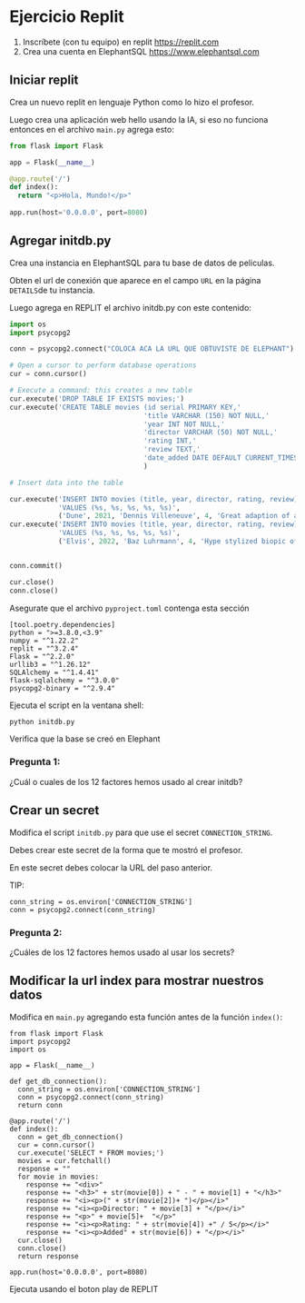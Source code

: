 # Ejercicio Replit

1. Inscríbete (con tu equipo) en replit https://replit.com
2. Crea una cuenta en ElephantSQL https://www.elephantsql.com


## Iniciar replit

Crea un nuevo replit en lenguaje Python como lo hizo el profesor.

Luego crea una aplicación web hello usando la IA, si eso no funciona entonces en el archivo `main.py` agrega esto:

```python
from flask import Flask

app = Flask(__name__)

@app.route('/')
def index():
  return "<p>Hola, Mundo!</p>"
  
app.run(host='0.0.0.0', port=8080)
```

## Agregar initdb.py

Crea una instancia en ElephantSQL para tu base de datos de peliculas.

Obten el url de conexión que aparece en el campo `URL` en la página `DETAILS`de tu instancia.

Luego agrega en REPLIT el archivo initdb.py con este contenido:

```python
import os
import psycopg2

conn = psycopg2.connect("COLOCA ACA LA URL QUE OBTUVISTE DE ELEPHANT")

# Open a cursor to perform database operations
cur = conn.cursor()

# Execute a command: this creates a new table
cur.execute('DROP TABLE IF EXISTS movies;')
cur.execute('CREATE TABLE movies (id serial PRIMARY KEY,'
                                 'title VARCHAR (150) NOT NULL,'
                                 'year INT NOT NULL,'
                                 'director VARCHAR (50) NOT NULL,'
                                 'rating INT,'
                                 'review TEXT,'
                                 'date_added DATE DEFAULT CURRENT_TIMESTAMP);'
                                 )

# Insert data into the table

cur.execute('INSERT INTO movies (title, year, director, rating, review)'
            'VALUES (%s, %s, %s, %s, %s)',
            ('Dune', 2021, 'Dennis Villeneuve', 4, 'Great adaption of a cassic sci-fi novel'))
cur.execute('INSERT INTO movies (title, year, director, rating, review)'
            'VALUES (%s, %s, %s, %s, %s)',
            ('Elvis', 2022, 'Baz Luhrmann', 4, 'Hype stylized biopic of the King'))


conn.commit()

cur.close()
conn.close()
```

Asegurate que el archivo `pyproject.toml` contenga esta sección

```
[tool.poetry.dependencies]
python = ">=3.8.0,<3.9"
numpy = "^1.22.2"
replit = "^3.2.4"
Flask = "^2.2.0"
urllib3 = "^1.26.12"
SQLAlchemy = "^1.4.41"
flask-sqlalchemy = "^3.0.0"
psycopg2-binary = "^2.9.4"
```

Ejecuta el script en la ventana shell:

```
python initdb.py
```


Verifica que la base se creó en Elephant

### Pregunta 1:

¿Cuál o cuales de los 12 factores hemos usado al crear initdb?

## Crear un secret

Modifica el script `initdb.py` para que use el secret `CONNECTION_STRING`.

Debes crear este secret de la forma que te mostró el profesor.

En este secret debes colocar la URL del paso anterior.

TIP:

```
conn_string = os.environ['CONNECTION_STRING']
conn = psycopg2.connect(conn_string)
```


### Pregunta 2:

¿Cuáles de los 12 factores hemos usado al usar los secrets?


## Modificar la url index para mostrar nuestros datos

Modifica en `main.py` agregando esta función antes de la función `index()`:

```
from flask import Flask
import psycopg2
import os

app = Flask(__name__)

def get_db_connection():
  conn_string = os.environ['CONNECTION_STRING']
  conn = psycopg2.connect(conn_string)
  return conn

@app.route('/')
def index():
  conn = get_db_connection()
  cur = conn.cursor()
  cur.execute('SELECT * FROM movies;')
  movies = cur.fetchall()
  response = ""
  for movie in movies:
    response += "<div>"
    response += "<h3>" + str(movie[0]) + " - " + movie[1] + "</h3>"
    response += "<i><p>(" + str(movie[2])+ ")</p></i>"
    response += "<i><p>Director: " + movie[3] + "</p></i>"
    response += "<p>" + movie[5]+  "</p>"
    response += "<i><p>Rating: " + str(movie[4]) +" / 5</p></i>"
    response += "<i><p>Added" + str(movie[6]) + "</p></i>"
  cur.close()
  conn.close()
  return response

app.run(host='0.0.0.0', port=8080)

```

Ejecuta usando el boton play de REPLIT

